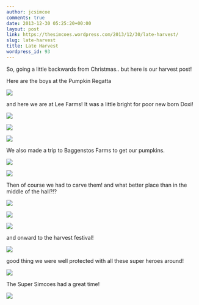 ```yaml
---
author: jcsimcoe
comments: true
date: 2013-12-30 05:25:20+00:00
layout: post
link: https://thesimcoes.wordpress.com/2013/12/30/late-harvest/
slug: late-harvest
title: Late Harvest
wordpress_id: 93
---
```


So, going a little backwards from Christmas.. but here is our harvest post!




Here are the boys at the Pumpkin Regatta




![](/public/assets/b0d3c1e0128548609f9be14d8c92bdbd/tumblr_inline_myltawmV7m1qb8l8q.jpg)




and here we are at Lee Farms! It was a little bright for poor new born Doxi!




![](/public/assets/690192ba70d8bfb2ef94abf22958d952/tumblr_inline_myltfwMNEs1qb8l8q.jpg)





![](/public/assets/3983dc3785266641075a3d13d106e3f0/tumblr_inline_myltgpxx6z1qb8l8q.jpg)





![](/public/assets/f98aca894fc7d67fd353be5b73d011ec/tumblr_inline_mylthbiNo11qb8l8q.jpg)





We also made a trip to Baggenstos Farms to get our pumpkins.




![](/public/assets/1eeddbbc84328ccb6dec2ed3cbeb15eb/tumblr_inline_myltc92Db11qb8l8q.jpg)




![](/public/assets/1f4e07d5df2536cfebe306666c1f4289/tumblr_inline_myltk6iM1K1qb8l8q.jpg)





Then of course we had to carve them! and what better place than in the middle of the hall?!?




![](/public/assets/bf918fc2fb99a303bb7ac7387389ce81/tumblr_inline_myltlivyJb1qb8l8q.jpg)





![](/public/assets/98c7e367c11d3bcf3ddd64f8885ca401/tumblr_inline_myltmdjUA01qb8l8q.jpg)





![](/public/assets/b3d31504fd2414bd7b46adfac94eb00f/tumblr_inline_myltnah6hf1qb8l8q.jpg)





and onward to the harvest festival!




![](/public/assets/894dce440503e52138522c303b54175e/tumblr_inline_myltodj65l1qb8l8q.jpg)





good thing we were well protected with all these super heroes around!




![](/public/assets/671790901ab7b2d2ff68fe0a2022bdea/tumblr_inline_myltp78ITX1qb8l8q.jpg)





The Super Simcoes had a great time!




![](/public/assets/d464cadde17ec37c2c8ae941a5837496/tumblr_inline_myltpwdDdI1qb8l8q.jpg)




